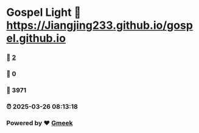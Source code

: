 # Gospel Light :link: https://Jiangjing233.github.io/gospel.github.io 
### :page_facing_up: [2](https://Jiangjing233.github.io/gospel.github.io/tag.html) 
### :speech_balloon: 0 
### :hibiscus: 3971 
### :alarm_clock: 2025-03-26 08:13:18 
### Powered by :heart: [Gmeek](https://github.com/Meekdai/Gmeek)
